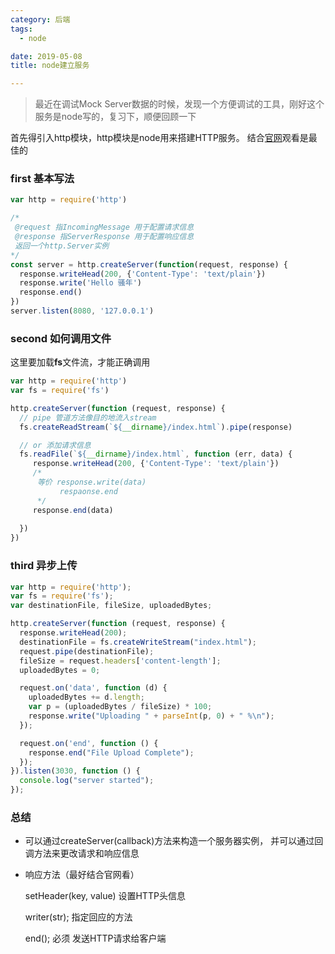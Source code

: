 ```yaml
---
category: 后端
tags:
  - node

date: 2019-05-08
title: node建立服务

---
```


> 最近在调试Mock Server数据的时候，发现一个方便调试的工具，刚好这个服务是node写的，复习下，顺便回顾一下

<!-- more -->



首先得引入http模块，http模块是node用来搭建HTTP服务。
结合[官网](https://nodejs.org/dist/latest-v12.x/docs/api/http.html#http_http_createserver_options_requestlistener)观看是最佳的

### first 基本写法
```js
var http = require('http')

/*
 @request 指IncomingMessage 用于配置请求信息
 @response 指ServerResponse 用于配置响应信息
 返回一个http.Server实例
*/
const server = http.createServer(function(request, response) {
  response.writeHead(200, {'Content-Type': 'text/plain'})
  response.write('Hello 骚年')
  response.end()
})
server.listen(8080, '127.0.0.1')
```

### second 如何调用文件

这里要加载**fs**文件流，才能正确调用

```js
var http = require('http')
var fs = require('fs')

http.createServer(function (request, response) {
  // pipe 管道方法像目的地流入stream
  fs.createReadStream(`${__dirname}/index.html`).pipe(response)

  // or 添加请求信息
  fs.readFile(`${__dirname}/index.html`, function (err, data) {
     response.writeHead(200, {'Content-Type': 'text/plain'})
     /*
      等价 response.write(data)
           respaonse.end
      */
     response.end(data) 
    
  })
})
```

###  third 异步上传
```js
var http = require('http');
var fs = require('fs');
var destinationFile, fileSize, uploadedBytes;

http.createServer(function (request, response) {
  response.writeHead(200);
  destinationFile = fs.createWriteStream("index.html");
  request.pipe(destinationFile);
  fileSize = request.headers['content-length'];
  uploadedBytes = 0;

  request.on('data', function (d) {
    uploadedBytes += d.length;
    var p = (uploadedBytes / fileSize) * 100;
    response.write("Uploading " + parseInt(p, 0) + " %\n");
  });

  request.on('end', function () {
    response.end("File Upload Complete");
  });
}).listen(3030, function () {
  console.log("server started");
});
```

### 总结

* 可以通过createServer(callback)方法来构造一个服务器实例， 并可以通过回调方法来更改请求和响应信息

* 响应方法（最好结合官网看）

  setHeader(key, value) 设置HTTP头信息

  writer(str); 指定回应的方法
  
  end(); 必须 发送HTTP请求给客户端

